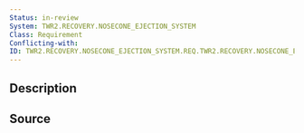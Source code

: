 ```yaml
---
Status: in-review
System: TWR2.RECOVERY.NOSECONE_EJECTION_SYSTEM
Class: Requirement
Conflicting-with:
ID: TWR2.RECOVERY.NOSECONE_EJECTION_SYSTEM.REQ.TWR2.RECOVERY.NOSECONE_EJECTION_SYSTEM.1
---
```


## Description

## Source
